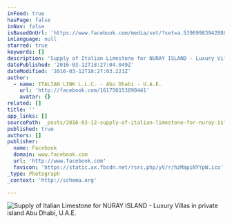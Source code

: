```yaml
---
inFeed: true
hasPage: false
inNav: false
isBasedOnUrl: 'https://www.facebook.com/media/set/?set=a.539699839428802.1073741834.161750153890441&type=3'
inLanguage: null
starred: true
keywords: []
description: 'Supply of Italian Limestone for NURAY ISLAND - Luxury Villas in private island Abu Dhabi, U.A.E.'
datePublished: '2016-03-12T18:27:04.049Z'
dateModified: '2016-03-12T18:27:03.221Z'
author:
  - name: ITALIAN LINK L.L.C. - Abu Dhabi - U.A.E.
    url: 'http://facebook.com/161750153890441'
    avatar: {}
related: []
title: ''
app_links: []
sourcePath: _posts/2016-03-12-supply-of-italian-limestone-for-nuray-island-luxury-villas.md
published: true
authors: []
publisher:
  name: Facebook
  domain: www.facebook.com
  url: 'http://www.facebook.com'
  favicon: 'https://static.xx.fbcdn.net/rsrc.php/yV/r/hzMapiNYYpW.ico'
_type: Photograph
_context: 'http://schema.org'

---
```

![Supply of Italian Limestone for NURAY ISLAND - Luxury Villas in private island Abu Dhabi&comma; U&period;A&period;E&period;](https://scontent.xx.fbcdn.net/hphotos-xap1/v/t1.0-9/s720x720/1069929_539699909428795_1170012550_n.jpg?oh=0b5c1dfe857d8e974fc64ec5c3b241aa&oe=578E307F)